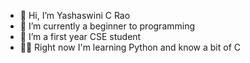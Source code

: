 - 👋 Hi, I’m Yashaswini C Rao
- 👀 I’m currently a beginner to programming
- 🌱 I’m a first year CSE student
- 👩‍💻 Right now I'm learning Python and know a bit of C 


<!---
yash-r04/yash-r04 is a ✨ special ✨ repository because its `README.md` (this file) appears on your GitHub profile.
You can click the Preview link to take a look at your changes.
--->
